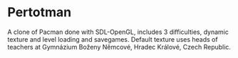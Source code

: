 Pertotman
=========
A clone of Pacman done with SDL-OpenGL, includes 3 difficulties, dynamic texture and level loading and savegames.
Default texture uses heads of teachers at Gymnázium Boženy Němcové, Hradec Králové, Czech Republic.
